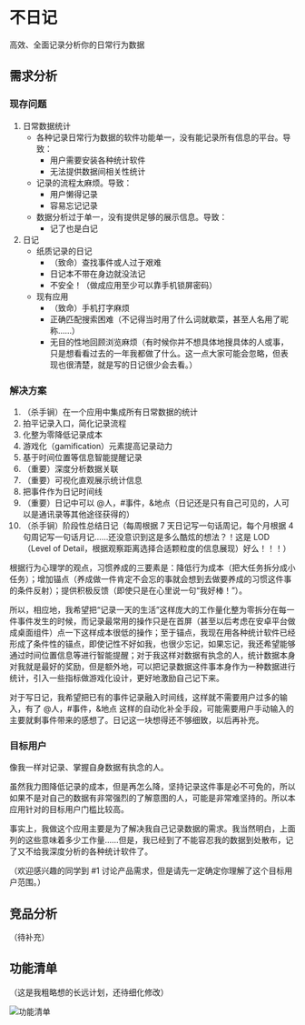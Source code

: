 # 不日记

高效、全面记录分析你的日常行为数据



## 需求分析

### 现存问题

1. 日常数据统计
    - 各种记录日常行为数据的软件功能单一，没有能记录所有信息的平台。导致：
        - 用户需要安装各种统计软件
        - 无法提供数据间相关性统计
    - 记录的流程太麻烦。导致：
        - 用户懒得记录
        - 容易忘记记录
    - 数据分析过于单一，没有提供足够的展示信息。导致：
        - 记了也是白记
2. 日记
    - 纸质记录的日记
        - （致命）查找事件或人过于艰难
        - 日记本不带在身边就没法记
        - 不安全！（做成应用至少可以靠手机锁屏密码）
    - 现有应用
        - （致命）手机打字麻烦
        - 正确匹配搜索困难（不记得当时用了什么词就歇菜，甚至人名用了昵称……）
        - 无目的性地回顾浏览麻烦（有时候你并不想具体地搜具体的人或事，只是想看看过去的一年我都做了什么。这一点大家可能会忽略，但表现也很清楚，就是写的日记很少会去看。）

### 解决方案

1. （杀手锏）在一个应用中集成所有日常数据的统计
2. 拍平记录入口，简化记录流程
3. 化整为零降低记录成本
4. 游戏化（gamification）元素提高记录动力
5. 基于时间位置等信息智能提醒记录
6. （重要）深度分析数据关联
7. （重要）可视化直观展示统计信息
8. 把事件作为日记时间线
9. （重要）日记中可以 @人，#事件，&地点（日记还是只有自己可见的，人可以是通讯录等其他途径获得的）
10. （杀手锏）阶段性总结日记（每周根据 7 天日记写一句话周记，每个月根据 4 句周记写一句话月记……还没意识到这是多么酷炫的想法？！这是 LOD（Level of Detail，根据观察距离选择合适颗粒度的信息展现）好么！！！）

根据行为心理学的观点，习惯养成的三要素是：降低行为成本（把大任务拆分成小任务）；增加锚点（养成做一件肯定不会忘的事就会想到去做要养成的习惯这件事的条件反射）；提供积极反馈（即使只是在心里说一句“我好棒！”）。

所以，相应地，我希望把“记录一天的生活”这样庞大的工作量化整为零拆分在每一件事件发生的时候，而记录最常用的操作只是在首屏（甚至以后考虑在安卓平台做成桌面组件）点一下这样成本很低的操作；至于锚点，我现在用各种统计软件已经形成了条件性的锚点，即使记性不好如我，也很少忘记，如果忘记，我还希望能够通过时间位置信息等进行智能提醒；对于我这样对数据有执念的人，统计数据本身对我就是最好的奖励，但是额外地，可以把记录数据这件事本身作为一种数据进行统计，引入一些指标做游戏化设计，更好地激励自己记下来。

对于写日记，我希望把已有的事件记录融入时间线，这样就不需要用户过多的输入，有了 @人，#事件，&地点 这样的自动化补全手段，可能需要用户手动输入的主要就剩事件带来的感想了。日记这一块想得还不够细致，以后再补充。

### 目标用户

像我一样对记录、掌握自身数据有执念的人。

虽然我力图降低记录的成本，但是再怎么降，坚持记录这件事是必不可免的，所以如果不是对自己的数据有非常强烈的了解意图的人，可能是非常难坚持的。所以本应用针对的目标用户门槛比较高。

事实上，我做这个应用主要是为了解决我自己记录数据的需求。我当然明白，上面列的这些意味着多少工作量……但是，我已经到了不能容忍我的数据到处散布，记了又不给我深度分析的各种统计软件了。

（欢迎感兴趣的同学到 #1 讨论产品需求，但是请先一定确定你理解了这个目标用户范围。）



## 竞品分析

（待补充）



## 功能清单

（这是我粗略想的长远计划，还待细化修改）

![功能清单](https://github.com/Ovilia/buriji/raw/master/design/requirements/功能清单.png)

